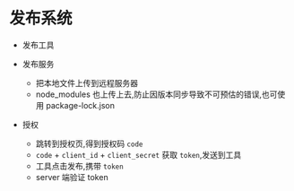 # 发布系统

- 发布工具

- 发布服务

  - 把本地文件上传到远程服务器
  - node_modules 也上传上去,防止因版本同步导致不可预估的错误,也可使用 package-lock.json

- 授权
  - 跳转到授权页,得到授权码 `code`
  - `code` + `client_id` + `client_secret` 获取 `token`,发送到工具
  - 工具点击发布,携带 `token`
  - server 端验证 token
